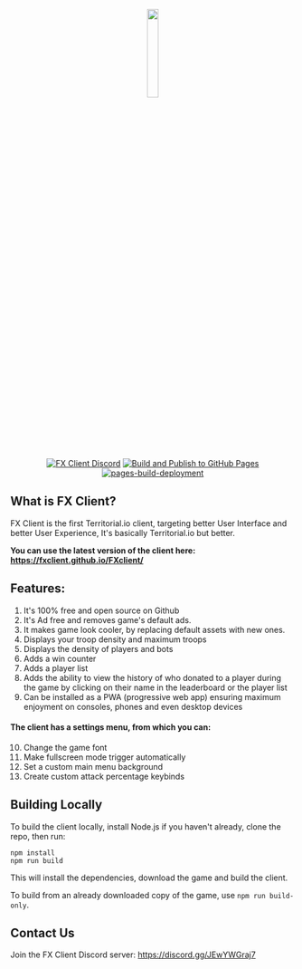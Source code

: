 <p align="center">
  <a href="https://fxclient.github.io/FXclient/">
    <picture>
      <source media="(prefers-color-scheme: dark)" srcset="/assets/logo_text_dark.png">
      <source media="(prefers-color-scheme: light)" srcset="/assets/logo_text_light.png">
      <img src="/assets/logo_text_light.png" width="20%">
    </picture>
  </a>
</p>
<p align="center">
  <a href="https://discord.gg/JEwYWGraj7"><img alt="FX Client Discord" src="https://img.shields.io/discord/1055801912286515220?logo=discord&logoColor=white&label=FX%20Client&color=5865F2"></a>
  <a href="https://github.com/fxclient/FXclient/actions/workflows/deploy_github_pages.yml"><img src="https://github.com/fxclient/FXclient/actions/workflows/deploy_github_pages.yml/badge.svg" alt="Build and Publish to GitHub Pages"></a>
  <a href="https://fxclient.github.io/FXclient/"><img src="https://github.com/fxclient/FXclient/actions/workflows/pages/pages-build-deployment/badge.svg" alt="pages-build-deployment"></a>
</p>

## What is FX Client?
FX Client is the first Territorial.io client, targeting better User Interface and better User Experience, It's basically Territorial.io but better.

**You can use the latest version of the client here: https://fxclient.github.io/FXclient/**

## Features:
1. It's 100% free and open source on Github
2. It's Ad free and removes game's default ads.
3. It makes game look cooler, by replacing default assets with new ones.
4. Displays your troop density and maximum troops
5. Displays the density of players and bots
6. Adds a win counter
7. Adds a player list
8. Adds the ability to view the history of who donated to a player during the game by clicking on their name in the leaderboard or the player list
9. Can be installed as a PWA (progressive web app) ensuring maximum enjoyment on consoles, phones and even desktop devices

#### The client has a settings menu, from which you can:

10. Change the game font
11. Make fullscreen mode trigger automatically
12. Set a custom main menu background
13. Create custom attack percentage keybinds

## Building Locally

To build the client locally, install Node.js if you haven't already, clone the repo, then run:

```
npm install
npm run build
```

This will install the dependencies, download the game and build the client.

To build from an already downloaded copy of the game, use `npm run build-only`.

## Contact Us

Join the FX Client Discord server: https://discord.gg/JEwYWGraj7
